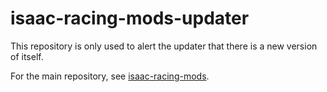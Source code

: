 # isaac-racing-mods-updater

This repository is only used to alert the updater that there is a new version of itself.

For the main repository, see [isaac-racing-mods](https://github.com/Zamiell/isaac-racing-mods/).
